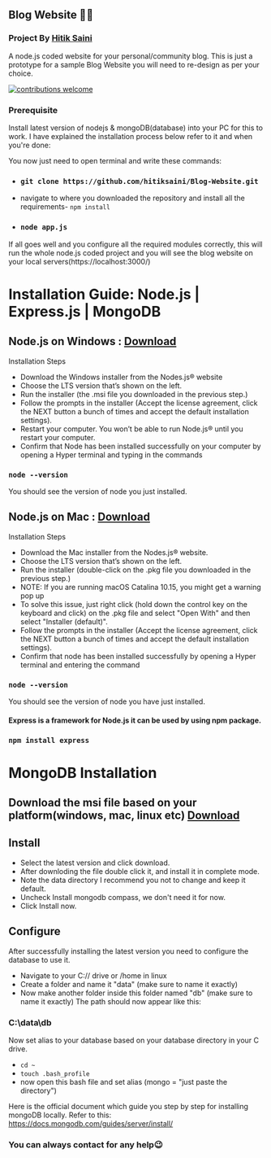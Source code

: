 ## Blog Website 📝📌
### Project By [Hitik Saini](https://hitik20.tech/)
A node.js coded website for your personal/community blog. This is just a prototype for a sample Blog Website you will need to re-design as per your choice.

[![contributions welcome](https://img.shields.io/badge/contributions-welcome-brightgreen.svg?style=flat)](https://github.com/hitiksaini/Blog-Website/issues)

### Prerequisite
Install latest version of nodejs & mongoDB(database) into your PC for this to work. I have explained the installation process below refer to it and when you're done:

You now just need to open terminal and write these commands:

* ### `git clone https://github.com/hitiksaini/Blog-Website.git `
* navigate to where you downloaded the repository and install all the requirements- `npm install` 
* ### `node app.js` 
If all goes well and you configure all the required modules correctly, this will run the whole node.js coded project and you will see the blog website on your local servers(https://localhost:3000/)

# Installation Guide: Node.js | Express.js | MongoDB
## Node.js on Windows : [Download](https://nodejs.org/en/)
Installation Steps

* Download the Windows installer from the Nodes.js® website
* Choose the LTS version that’s shown on the left. 
* Run the installer (the .msi file you downloaded in the previous step.)
* Follow the prompts in the installer (Accept the license agreement, click the NEXT button a bunch of times and accept the default installation settings).
* Restart your computer. You won’t be able to run Node.js® until you restart your computer.
* Confirm that Node has been installed successfully on your computer by opening a Hyper terminal and typing in the commands 
### `node --version`

You should see the version of node you just installed.

## Node.js on Mac : [Download](https://nodejs.org/en/)
Installation Steps

* Download the Mac installer from the Nodes.js® website. 
* Choose the LTS version that’s shown on the left. 
* Run the installer (double-click on the .pkg file you downloaded in the previous step.)
* NOTE: If you are running macOS Catalina 10.15, you might get a warning pop up
* To solve this issue, just right click (hold down the control key on the keyboard and click) on the .pkg file and select "Open With" and then select "Installer (default)".
* Follow the prompts in the installer (Accept the license agreement, click the NEXT button a bunch of times and accept the default installation settings).
* Confirm that node has been installed successfully by opening a Hyper terminal and entering the command
### `node --version`

You should see the version of node you have just installed.

#### Express is a framework for Node.js it can be used by using npm package.
### `npm install express`

# MongoDB Installation 
## Download the msi file based on your platform(windows, mac, linux etc) [Download](https://www.mongodb.com/try/download/community)
## Install
* Select the latest version and click download.
* After downloding the file double click it, and install it in complete mode.
* Note the data directory I recommend you not to change and keep it default.
* Uncheck Install mongodb compass, we don't need it for now.
* Click Install now. 

## Configure
After successfully installing the latest version you need to configure the database to use it.

* Navigate to your C:// drive or /home in linux 
* Create a folder and name it "data" (make sure to name it exactly)
* Now make another folder inside this folder named "db" (make sure to name it exactly)
The path should now appear like this:
### C:\data\db
Now set alias to your database based on your database directory in your C drive.
* `cd ~ `
* `touch .bash_profile`
* now open this bash file and set alias (mongo = "just paste the directory")


Here is the official document which guide you step by step for installing mongoDB locally.
Refer to this: https://docs.mongodb.com/guides/server/install/

### You can always contact for any help😉
